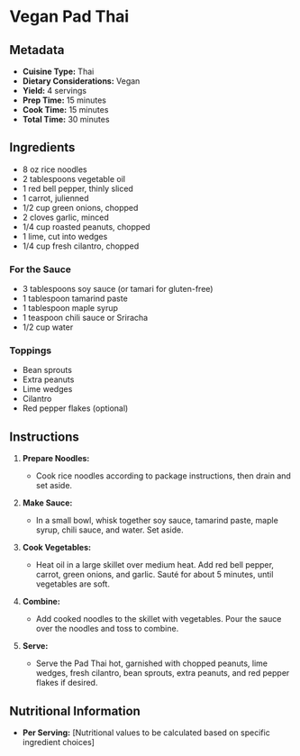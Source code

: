 # Vegan Pad Thai

## Metadata
- **Cuisine Type:** Thai
- **Dietary Considerations:** Vegan
- **Yield:** 4 servings
- **Prep Time:** 15 minutes
- **Cook Time:** 15 minutes
- **Total Time:** 30 minutes

## Ingredients

- 8 oz rice noodles
- 2 tablespoons vegetable oil
- 1 red bell pepper, thinly sliced
- 1 carrot, julienned
- 1/2 cup green onions, chopped
- 2 cloves garlic, minced
- 1/4 cup roasted peanuts, chopped
- 1 lime, cut into wedges
- 1/4 cup fresh cilantro, chopped

### For the Sauce
- 3 tablespoons soy sauce (or tamari for gluten-free)
- 1 tablespoon tamarind paste
- 1 tablespoon maple syrup
- 1 teaspoon chili sauce or Sriracha
- 1/2 cup water

### Toppings
- Bean sprouts
- Extra peanuts
- Lime wedges
- Cilantro
- Red pepper flakes (optional)

## Instructions

1. **Prepare Noodles:**
   - Cook rice noodles according to package instructions, then drain and set aside.

2. **Make Sauce:**
   - In a small bowl, whisk together soy sauce, tamarind paste, maple syrup, chili sauce, and water. Set aside.

3. **Cook Vegetables:**
   - Heat oil in a large skillet over medium heat. Add red bell pepper, carrot, green onions, and garlic. Sauté for about 5 minutes, until vegetables are soft.

4. **Combine:**
   - Add cooked noodles to the skillet with vegetables. Pour the sauce over the noodles and toss to combine.

5. **Serve:**
   - Serve the Pad Thai hot, garnished with chopped peanuts, lime wedges, fresh cilantro, bean sprouts, extra peanuts, and red pepper flakes if desired.

## Nutritional Information
- **Per Serving:** [Nutritional values to be calculated based on specific ingredient choices]
